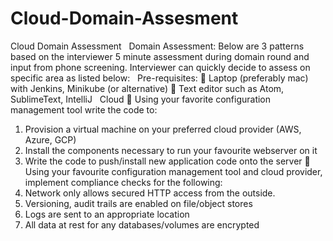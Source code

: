 # Cloud-Domain-Assesment

Cloud Domain Assessment
 
Domain Assessment:
Below are 3 patterns based on the interviewer 5 minute assessment during
domain round and input from phone screening. Interviewer can quickly decide to
assess on specific area as listed below:
 
Pre-requisites:
 Laptop (preferably mac) with Jenkins, Minikube (or alternative)
 Text editor such as Atom, SublimeText, IntelliJ
 
Cloud
 Using your favorite configuration management tool write the code to:
1. Provision a virtual machine on your preferred cloud provider (AWS, Azure,
GCP)
2. Install the components necessary to run your favourite webserver on it
3. Write the code to push/install new application code onto the server
 Using your favourite configuration management tool and cloud provider,
implement compliance checks for the following:
1. Network only allows secured HTTP access from the outside.
2. Versioning, audit trails are enabled on file/object stores
3. Logs are sent to an appropriate location
4. All data at rest for any databases/volumes are encrypted


